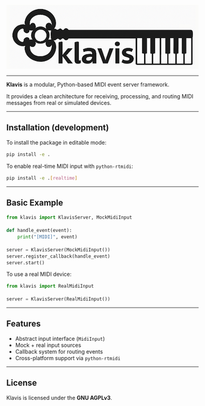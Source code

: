 <!-- ![klavis logo](logo/logo.png) -->
<p align="center">
  <img src="logo/logo.png" alt="klavis logo" width="600"/>
</p>

---

**Klavis** is a modular, Python-based MIDI event server framework.

It provides a clean architecture for receiving, processing, and routing
MIDI messages from real or simulated devices.

---

## Installation (development)

To install the package in editable mode:

```bash
pip install -e .
```

To enable real-time MIDI input with `python-rtmidi`:

```bash
pip install -e .[realtime]
```

---

## Basic Example

```python
from klavis import KlavisServer, MockMidiInput

def handle_event(event):
    print("[MIDI]", event)

server = KlavisServer(MockMidiInput())
server.register_callback(handle_event)
server.start()
```

To use a real MIDI device:

```python
from klavis import RealMidiInput

server = KlavisServer(RealMidiInput())
```

---

## Features

- Abstract input interface (`MidiInput`)
- Mock + real input sources
- Callback system for routing events
- Cross-platform support via `python-rtmidi`

---

## License

Klavis is licensed under the **GNU AGPLv3**.


